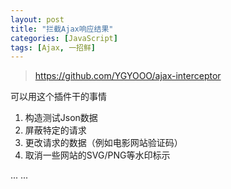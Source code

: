 ```yaml
---
layout: post
title: "拦截Ajax响应结果"
categories: [JavaScript]
tags: [Ajax, 一招鲜]
---
```


> https://github.com/YGYOOO/ajax-interceptor

可以用这个插件干的事情

1. 构造测试Json数据
2. 屏蔽特定的请求
3. 更改请求的数据（例如电影网站验证码）
4. 取消一些网站的SVG/PNG等水印标示

... ...
